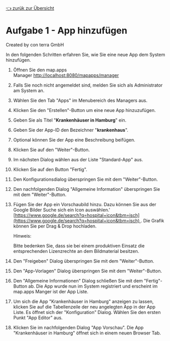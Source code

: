 [:point_left: zurük zur Übersicht](README.md)

Aufgabe 1 - App hinzufügen
=============================================

Created by con terra GmbH

In den folgenden Schritten erfahren Sie, wie Sie eine neue App dem System hinzufügen.

1.  Öffnen Sie den map.apps Manager [http://localhost:8080/mapapps/manager
    ](http://localhost:8080/mapapps/manager)
2.  Falls Sie noch nicht angemeldet sind, melden Sie sich als Administrator am System an.
3.  Wählen Sie den Tab "Apps" im Menubereich des Managers aus.
4.  Klicken Sie den "Erstellen"-Button um eine neue App hinzuzufügen.
5.  Geben Sie als Titel "**Krankenhäuser in Hamburg**" ein.
6.  Geben Sie der App-ID den Bezeichner "**krankenhaus**".
7.  Optional können Sie der App eine Beschreibung beifügen.
8.  Klicken Sie auf den "Weiter"-Button.
9.  Im nächsten Dialog wählen aus der Liste "Standard-App" aus.
10. Klicken Sie auf den Button "Fertig".
11. Den Konfigurationsdialog überspringen Sie mit dem "Weiter"-Button.
12. Den nachfolgenden Dialog "Allgemeine Information" überspringen Sie mit dem "Weiter"-Button.
13. Fügen Sie der App ein Vorschaubild hinzu. Dazu können Sie aus der Google Bilder Suche sich ein Icon auswählen.' 
    [https://www.google.de/search?q=hospital+icon&tbm=isch](https://www.google.de/search?q=hospital+icon&tbm=isch) . Die Grafik können Sie per Drag & Drop hochladen.

    Hinweis:

    Bitte bedenken Sie, dass sie bei einem produktiven Einsatz die entsprechenden Lizenzrechte an dem Bildmaterial besitzen.

14. Den "Freigeben" Dialog überspringen Sie mit dem "Weiter"-Button.
15. Den "App-Vorlagen" Dialog überspringen Sie mit dem "Weiter"-Button.
16. Den "Allgemeine Informationen" Dialog schließen Sie mit dem "Fertig"-Button ab.
    Die App wurde nun im System registriert und erscheint im map.apps Manger ist der App Liste.
17. Um sich die App "Krankenhäuser in Hamburg" anzeigen zu lassen, klicken Sie auf die Tabellenzeile der neu angelegten App in der App Liste. Es öffnet sich der "Konfiguration" Dialog. Wählen Sie den ersten Punkt "App Editor" aus.
18. Klicken Sie im nachfolgenden Dialog "App Vorschau". Die App "Krankenhäuser in Hamburg" öffnet sich in einem neuen Browser Tab.
